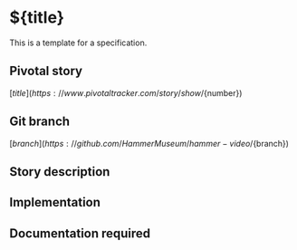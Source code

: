 <!-- Generate a new file using -->
<!-- sed -e "s/\${title}/My story/" -e "s/\${number}/156128780/" -e "s/\${branch}/`git_current_branch`/g" template.md | tee "`git_current_branch`.md" -->

# ${title}

This is a template for a specification.

## Pivotal story

[${title}](https://www.pivotaltracker.com/story/show/${number})

## Git branch

[${branch}](https://github.com/HammerMuseum/hammer-video/${branch})

## Story description

## Implementation

## Documentation required
